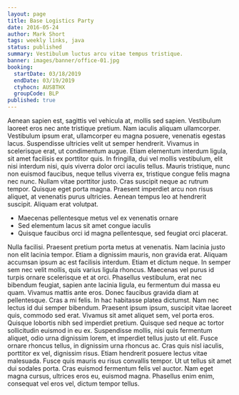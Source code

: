 ```yaml
---
layout: page
title: Base Logistics Party
date: 2016-05-24
author: Mark Short
tags: weekly links, java
status: published
summary: Vestibulum luctus arcu vitae tempus tristique.
banner: images/banner/office-01.jpg
booking:
  startDate: 03/18/2019
  endDate: 03/19/2019
  ctyhocn: AUSBTHX
  groupCode: BLP
published: true
---
```

Aenean sapien est, sagittis vel vehicula at, mollis sed sapien. Vestibulum laoreet eros nec ante tristique pretium. Nam iaculis aliquam ullamcorper. Vestibulum ipsum erat, ullamcorper eu magna posuere, venenatis egestas lacus. Suspendisse ultricies velit ut semper hendrerit. Vivamus in scelerisque erat, ut condimentum augue. Etiam elementum interdum ligula, sit amet facilisis ex porttitor quis. In fringilla, dui vel mollis vestibulum, elit nisi interdum nisi, quis viverra dolor orci iaculis tellus. Mauris tristique, nunc non euismod faucibus, neque tellus viverra ex, tristique congue felis magna nec nunc. Nullam vitae porttitor justo. Cras suscipit neque ac rutrum tempor. Quisque eget porta magna. Praesent imperdiet arcu non risus aliquet, at venenatis purus ultricies. Aenean tempus leo at hendrerit suscipit. Aliquam erat volutpat.

* Maecenas pellentesque metus vel ex venenatis ornare
* Sed elementum lacus sit amet congue iaculis
* Quisque faucibus orci id magna pellentesque, sed feugiat orci placerat.

Nulla facilisi. Praesent pretium porta metus at venenatis. Nam lacinia justo non elit lacinia tempor. Etiam a dignissim mauris, non gravida erat. Aliquam accumsan ipsum ac est facilisis interdum. Etiam et dictum neque. In semper sem nec velit mollis, quis varius ligula rhoncus. Maecenas vel purus id turpis ornare scelerisque et at orci. Phasellus vestibulum, erat nec bibendum feugiat, sapien ante lacinia ligula, eu fermentum dui massa eu quam. Vivamus mattis ante eros. Donec faucibus gravida diam at pellentesque. Cras a mi felis. In hac habitasse platea dictumst. Nam nec lectus id dui semper bibendum. Praesent ipsum ipsum, suscipit vitae laoreet quis, commodo sed erat. Vivamus sit amet aliquet sem, vel porta eros.
Quisque lobortis nibh sed imperdiet pretium. Quisque sed neque ac tortor sollicitudin euismod in eu ex. Suspendisse mollis, nisi quis fermentum aliquet, odio urna dignissim lorem, et imperdiet tellus justo ut elit. Fusce ornare rhoncus tellus, in dignissim urna rhoncus ac. Cras quis nisl iaculis, porttitor ex vel, dignissim risus. Etiam hendrerit posuere lectus vitae malesuada. Fusce quis mauris eu risus convallis tempor. Ut ut tellus sit amet dui sodales porta. Cras euismod fermentum felis vel auctor. Nam eget magna cursus, ultrices eros eu, euismod magna. Phasellus enim enim, consequat vel eros vel, dictum tempor tellus.

